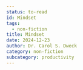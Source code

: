 ```yaml
---
status: to-read
id: Mindset
tags:
  - non-fiction
title: Mindset
date: 2024-12-23
author: Dr. Carol S. Dweck
category: non-fiction
subcategory: productivity
---
```

